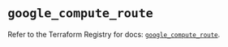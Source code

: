# `google_compute_route`

Refer to the Terraform Registry for docs: [`google_compute_route`](https://registry.terraform.io/providers/hashicorp/google-beta/6.4.0/docs/resources/google_compute_route).
